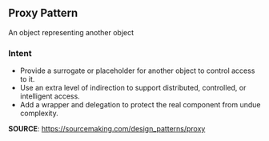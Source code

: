 ## Proxy Pattern
An object representing another object

### Intent
- Provide a surrogate or placeholder for another object to control access to it.
- Use an extra level of indirection to support distributed, controlled, or intelligent access.
- Add a wrapper and delegation to protect the real component from undue complexity.

**SOURCE**: https://sourcemaking.com/design_patterns/proxy
